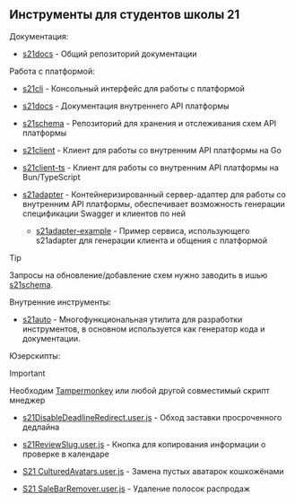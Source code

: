 ## Инструменты для студентов школы 21

Документация:
- [s21docs](https://github.com/s21toolkit/s21docs) - Общий репозиторий документации

Работа с платформой:

- [s21cli](https://github.com/s21toolkit/s21cli) - Консольный интерфейс для работы с платформой

- [s21docs](https://github.com/s21toolkit/s21docs) - Документация внутреннего API платформы
- [s21schema](https://github.com/s21toolkit/s21schema) - Репозиторий для хранения и отслеживания схем API платформы
- [s21client](https://github.com/s21toolkit/s21client) - Клиент для работы со внутренним API платформы на Go
- [s21client-ts](https://github.com/s21toolkit/s21client-ts) - Клиент для работы со внутренним API платформы на Bun/TypeScript
- [s21adapter](https://github.com/s21toolkit/s21adapter) - Контейнеризированный сервер-адаптер для работы со внутренним API платформы, обеспечивает возможность генерации спецификации Swagger и клиентов по ней
  - [s21adapter-example](https://github.com/s21toolkit/s21adapter-example) - Пример сервиса, использующего s21adapter для генерации клиента и общения с платформой
 
> [!TIP]
> Запросы на обновление/добавление схем нужно заводить в ишью [s21schema](https://github.com/s21toolkit/s21schema).

Внутренние инструменты:

- [s21auto](https://github.com/s21toolkit/s21auto) - Многофункциональная утилита для разработки инструментов, в основном используется как генератор кода и документации.

Юзерскипты:
> [!IMPORTANT]  
> Необходим [Tampermonkey](https://www.tampermonkey.net) или любой другой совместимый скрипт мнеджер

- [s21DisableDeadlineRedirect.user.js](https://gist.github.com/EnergoStalin/333d2167626fe96c500a7797103c69b8/raw/9bf3e264647ced988bef36c985b19ac6f32c9931/s21DisableDeadlineRedirect.user.js) - Обход заставки просроченного дедлайна
- [s21ReviewSlug.user.js](https://gist.github.com/EnergoStalin/87da333846b831083ed7bb96adcee01a/raw/5295f54eaebbbee33f4a7766161fcedec00cbb3d/s21ReviewSlug.user.js) - Кнопка для копирования информации о проверке в календаре

- [S21 CulturedAvatars.user.js](https://greasyfork.org/scripts/458785-s21-culturedavatars/code/S21%20CulturedAvatars.user.js) - Замена пустых аватарок кошкожёнами
- [S21 SaleBarRemover.user.js](https://greasyfork.org/scripts/457634-s21-salebarremover/code/S21%20SaleBarRemover.user.js) - Удаление полосок распродаж

